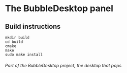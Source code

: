 # The BubbleDesktop panel

## Build instructions

```
mkdir build
cd build
cmake
make 
sudo make install
```


###### Part of the BubbleDesktop project, the desktop that pops.
